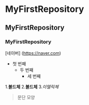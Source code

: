 # MyFirstRepository
## MyFirstRepository
### MyFirstRepository

[네이버] (https://naver.com)

- 첫 번째
  - 두 번째
    - 세 번째

1.**볼드체**
2.__볼드체__
3.*이텔릭체*

>문단 모양
